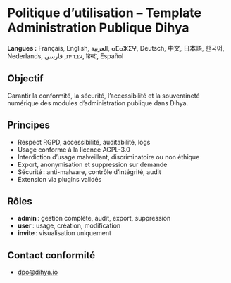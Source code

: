 # Politique d’utilisation – Template Administration Publique Dihya

**Langues :** Français, English, العربية, ⴰⵎⴰⵣⵉⵖ, Deutsch, 中文, 日本語, 한국어, Nederlands, עברית, فارسی, हिन्दी, Español

## Objectif
Garantir la conformité, la sécurité, l’accessibilité et la souveraineté numérique des modules d’administration publique dans Dihya.

## Principes
- Respect RGPD, accessibilité, auditabilité, logs
- Usage conforme à la licence AGPL-3.0
- Interdiction d’usage malveillant, discriminatoire ou non éthique
- Export, anonymisation et suppression sur demande
- Sécurité : anti-malware, contrôle d’intégrité, audit
- Extension via plugins validés

## Rôles
- **admin** : gestion complète, audit, export, suppression
- **user** : usage, création, modification
- **invite** : visualisation uniquement

## Contact conformité
- dpo@dihya.io
